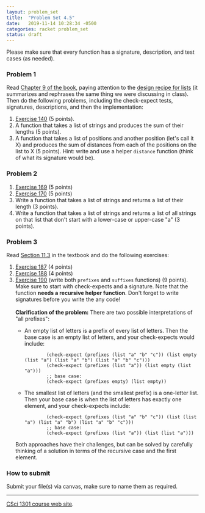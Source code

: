 ```yaml
---
layout: problem_set
title:  "Problem Set 4.5"
date:   2019-11-14 10:28:34 -0500
categories: racket problem_set
status: draft
---
```


Please make sure that every function has a signature, description, and
test cases (as needed).

### Problem 1

Read [Chapter 9 of the
book,](https://htdp.org/2019-02-24/part_two.html#%28part._ch~3adesign-lists%29)
paying attention to the [design recipe for
lists](https://htdp.org/2019-02-24/part_two.html#%28counter._%28figure._fig~3atemplate-q%29%29)
(it summarizes and rephrases the same thing we were discussing in
class).\
Then do the following problems, including the check-expect tests,
signatures, descriptions, and then the implementation:

1.  [Exercise
    140](https://htdp.org/2019-02-24/part_two.html#%28counter._%28exercise._list-and%29%29)
    (5 points).
2.  A function that takes a list of strings and produces the sum of
    their lengths (5 points).
3.  A function that takes a list of positions and another position
    (let\'s call it X) and produces the sum of distances from each of
    the positions on the list to X (5 points). Hint: write and use a
    helper `distance` function (think of what its signature would be).

### Problem 2

1.  [Exercise
    169](https://htdp.org/2019-02-24/part_two.html#%28counter._%28exercise._work3%29%29)
    (5 points)
2.  [Exercise
    170](https://htdp.org/2019-02-24/part_two.html#%28counter._%28exercise._work4%29%29)
    (5 points)
3.  Write a function that takes a list of strings and returns a list of
    their length (3 points).
4.  Write a function that takes a list of strings and returns a list of
    all strings on that list that don\'t start with a lower-case or
    upper-case \"a\" (3 points).

### Problem 3

Read [Section
11.3](https://htdp.org/2019-02-24/part_two.html#%28part._sec~3asort.I%29)
in the textbook and do the following exercises:

1.  [Exercise
    187](https://htdp.org/2019-02-24/part_two.html#%28counter._%28exercise._ex~3asort1-b%29%29)
    (4 points)
2.  [Exercise
    188](https://htdp.org/2019-02-24/part_two.html#%28counter._%28exercise._ex~3asort1%29%29)
    (4 points)
3.  [Exercise
    190](https://htdp.org/2019-02-24/part_two.html#%28counter._%28exercise._ex~3aprefix-bsl%29%29)
    (write both `prefixes` and `suffixes` functions) (9 points). Make
    sure to start with check-expects and a signature. Note that the
    function **needs a recursive helper function**. Don\'t forget to
    write signatures before you write the any code!\
    \
    **Clarification of the problem:** There are two possible
    interpretations of \"all prefixes\":
    -   An empty list of letters is a prefix of every list of letters.
        Then the base case is an empty list of letters, and your
        check-expects would include:

                    (check-expect (prefixes (list "a" "b" "c")) (list empty (list "a") (list "a" "b") (list "a" "b" "c")))
                    (check-expect (prefixes (list "a")) (list empty (list "a")))
                    ;; base case:
                    (check-expect (prefixes empty) (list empty))


    -   The smallest list of letters (and the smallest prefix) is a
        one-letter list. Then your base case is when the list of letters
        has exactly one element, and your check-expects include:

                    (check-expect (prefixes (list "a" "b" "c")) (list (list "a") (list "a" "b") (list "a" "b" "c")))
                    ;; base case:
                    (check-expect (prefixes (list "a")) (list (list "a")))


    Both approaches have their challenges, but can be solved by
    carefully thinking of a solution in terms of the recursive case and
    the first element.

### How to submit

Submit your file(s) via canvas, make sure to name them as required.

------------------------------------------------------------------------

[CSci 1301 course web site](../index.html).

